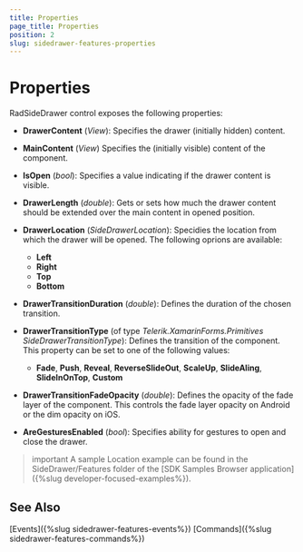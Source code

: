 ```yaml
---
title: Properties
page_title: Properties
position: 2
slug: sidedrawer-features-properties
---
```

# Properties

RadSideDrawer control exposes the following properties:

* **DrawerContent** (*View*): Specifies the drawer (initially hidden) content.
* **MainContent** (*View*) Specifies the (initially visible) content of the component.
* **IsOpen** (*bool*): Specifies a value indicating if the drawer content is visible.
* **DrawerLength** (*double*): Gets or sets how much the drawer content should be extended over the main content in opened position.
* **DrawerLocation** (*SideDrawerLocation*): Specidies the location from which the drawer will be opened. The following oprions are available: 
	* **Left** 
	* **Right**
	* **Top**
	* **Bottom**

* **DrawerTransitionDuration** (*double*): Defines the duration of the chosen transition.
* **DrawerTransitionType** (of type *Telerik.XamarinForms.Primitives SideDrawerTransitionType*): Defines the transition of the component. This property can be set to one of the following values: 
	* **Fade**, **Push**, **Reveal**, **ReverseSlideOut**, **ScaleUp**, **SlideAling**, **SlideInOnTop**, **Custom**
	
* **DrawerTransitionFadeOpacity** (*double*): Defines the opacity of the fade layer of the component. This controls the fade layer opacity on Android or the dim opacity on iOS.
* **AreGesturesEnabled** (*bool*): Specifies ability for gestures to open and close the drawer.

>important A sample Location example can be found in the SideDrawer/Features folder of the [SDK Samples Browser application]({%slug developer-focused-examples%}).

## See Also

[Events]({%slug sidedrawer-features-events%})
[Commands]({%slug sidedrawer-features-commands%})

